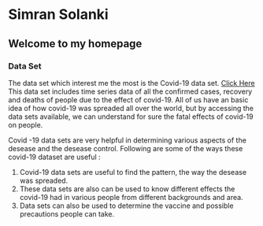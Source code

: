 # **Simran Solanki**

## Welcome to my homepage

### Data Set

The data set which interest me the most is the Covid-19 data set. [Click Here](https://github.com/datasets/covid-19) This data set includes time series data of all the confirmed cases, recovery and deaths of people due to the effect of covid-19. All of us have an basic idea of how covid-19 was spreaded all over the world, but by accessing the data sets available, we can understand for sure the fatal effects of covid-19 on people.

Covid -19 data sets are very helpful in determining various aspects of the desease and the desease control. Following are some of the ways these covid-19 dataset are useful :
1. Covid-19 data sets are useful to find the pattern, the way the desease was spreaded.
2. These data sets are also can be used to know different effects the covid-19 had in various people from different backgrounds and area.
3. Data sets can also be used to determine the vaccine and possible precautions people can take.


